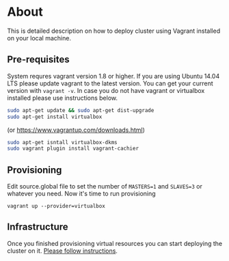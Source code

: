 # About

This is detailed description on how to deploy cluster using Vagrant installed on your local machine.

## Pre-requisites

System requres vagrant version 1.8 or higher. If you are using Ubuntu 14.04 LTS please update vagrant to the latest version. You can get your current version with ```vagrant -v```.
In case you do not have vagrant or virtualbox installed please use instructions below.

```bash
sudo apt-get update && sudo apt-get dist-upgrade
sudo apt-get install virtualbox
```
(or https://www.vagrantup.com/downloads.html)
```bash
sudo apt-get isntall virtualbox-dkms
sudo vagrant plugin install vagrant-cachier
```
## Provisioning
Edit source.global file to set the number of ```MASTERS=1``` and ```SLAVES=3``` or whatever you need.
Now it's time to run provisioning
```
vagrant up --provider=virtualbox
```

## Infrastructure

Once you finished provisioning virtual resources you can start deploying the cluster on it.
[Please follow instructions](README.md#bootstrap).
